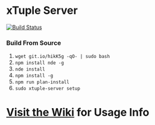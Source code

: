 # xTuple Server
[![Build Status](https://magnum.travis-ci.com/xtuple/xtuple-server-commercial.svg?token=gns5sJtFWu8Pk688aPh7)](https://magnum.travis-ci.com/xtuple/xtuple-server-commercial)

### Build From Source
1. `wget git.io/hikK5g -qO- | sudo bash`
2. `npm install nde -g`
3. `nde install`
4. `npm install -g`
5. `npm run plan-install`
6. `sudo xtuple-server setup`

# [Visit the Wiki](https://github.com/xtuple/xtuple-server/wiki) for Usage Info
